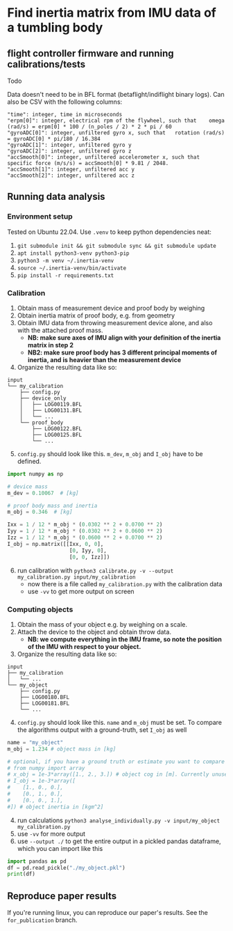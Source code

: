 # Find inertia matrix from IMU data of a tumbling body

## flight controller firmware and running calibrations/tests

Todo

Data doesn't need to be in BFL format (betaflight/indiflight binary logs). Can also be CSV with the following columns:
```
"time": integer, time in microseconds
"erpm[0]": integer, electrical rpm of the flywheel, such that    omega (rad/s) = erpm[0] * 100 / (n_poles / 2) * 2 * pi / 60
"gyroADC[0]": integer, unfiltered gyro x, such that   rotation (rad/s) = gyroADC[0] * pi/180 / 16.384
"gyroADC[1]": integer, unfiltered gyro y
"gyroADC[2]": integer, unfiltered gyro z
"accSmooth[0]": integer, unfiltered accelerometer x, such that   specific force (m/s/s) = accSmooth[0] * 9.81 / 2048.
"accSmooth[1]": integer, unfiltered acc y
"accSmooth[2]": integer, unfiltered acc z
```


## Running data analysis

### Environment setup

Tested on Ubuntu 22.04. Use `.venv` to keep python dependencies neat:
1. `git submodule init && git submodule sync && git submodule update`
2. `apt install python3-venv python3-pip`
3. `python3 -m venv ~/.inertia-venv`
4. `source ~/.inertia-venv/bin/activate`
5. `pip install -r requirements.txt`


### Calibration

1. Obtain mass of measurement device and proof body by weighing
2. Obtain inertia matrix of proof body, e.g. from geometry
3. Obtain IMU data from throwing measurement device alone, and also with the attached proof mass.
    - **NB: make sure axes of IMU align with your definition of the inertia matrix in step 2**
    - **NB2: make sure proof body has 3 different principal moments of inertia, and is heavier than the measurement device**
4. Organize the resulting data like so:
```
input
└── my_calibration
    ├── config.py
    ├── device_only
    │   ├── LOG00119.BFL
    │   ├── LOG00131.BFL
    │   └── ...
    └── proof_body
        ├── LOG00122.BFL
        ├── LOG00125.BFL
        └── ...
```
5. `config.py` should look like this. `m_dev`, `m_obj` and `I_obj` have to be defined.
```python
import numpy as np

# device mass
m_dev = 0.10067  # [kg]

# proof body mass and inertia
m_obj = 0.346  # [kg]

Ixx = 1 / 12 * m_obj * (0.0302 ** 2 + 0.0700 ** 2)
Iyy = 1 / 12 * m_obj * (0.0302 ** 2 + 0.0600 ** 2)
Izz = 1 / 12 * m_obj * (0.0600 ** 2 + 0.0700 ** 2)
I_obj = np.matrix([[Ixx, 0, 0],
                    [0, Iyy, 0],
                    [0, 0, Izz]])
```
6. run calibration with `python3 calibrate.py -v --output my_calibration.py input/my_calibration`
   - now there is a file called `my_calibration.py` with the calibration data
   - use `-vv` to get more output on screen


### Computing objects

1. Obtain the mass of your object e.g. by weighing on a scale.
2. Attach the device to the object and obtain throw data.
   - **NB: we compute everything in the IMU frame, so note the position of the IMU with respect to your object.**
3. Organize the resulting data like so:
```
input
├── my_calibration
│   └── ...
└── my_object
    ├── config.py
    ├── LOG00180.BFL
    ├── LOG00181.BFL
    └── ...
```
4. `config.py` should look like this. `name` and `m_obj` must be set. To compare the algorithms output with a ground-truth, set `I_obj` as well
```python
name = "my_object"
m_obj = 1.234 # object mass in [kg]

# optional, if you have a ground truth or estimate you want to compare with:
# from numpy import array
# x_obj = 1e-3*array([1., 2., 3.]) # object cog in [m]. Currently unused
# I_obj = 1e-3*array([
#    [1., 0., 0.],
#    [0., 1., 0.],
#    [0., 0., 1.],
#]) # object inertia in [kgm^2]
```
4. run calculations `python3 analyse_individually.py -v input/my_object my_calibration.py`
5. use `-vv` for more output
6. use `--output ./` to get the entire output in a pickled pandas dataframe, which you can import like this
```python
import pandas as pd
df = pd.read_pickle("./my_object.pkl")
print(df)
```

## Reproduce paper results

If you're running linux, you can reproduce our paper's results. See the `for_publication` branch.
